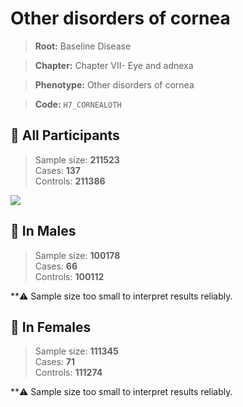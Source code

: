 # Other disorders of cornea

> **Root:** Baseline Disease  

> **Chapter:** Chapter VII- Eye and adnexa  

> **Phenotype:** Other disorders of cornea  

> **Code:** `H7_CORNEALOTH`

## 🧪 All Participants  
> Sample size: **211523**  
> Cases: **137**  
> Controls: **211386**
<img src="/Disease/Figures/ALL/Baseline/H7_CORNEALOTH.png"/>
<CsvTable src="/Disease/Data/ALL/Baseline/LG_H7_CORNEALOTH.csv" label="🔍 View full results" />

## 👨 In Males  
> Sample size: **100178**  
> Cases: **66**  
> Controls: **100112**

**⚠️ Sample size too small to interpret results reliably.

## 👩 In Females  
> Sample size: **111345**  
> Cases: **71**  
> Controls: **111274**

**⚠️ Sample size too small to interpret results reliably.
